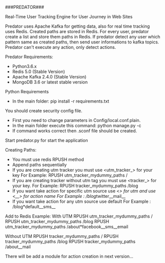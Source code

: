 ###PREDATOR###

Real-Time User Tracking Engine for User Journey in Web Sites

Predator uses Apache Kafka for getting data, also for real time tracking 
uses Redis. Created paths are stored in Redis. For every user, predator create 
a list and store them paths in Redis. If predator detect any user which pattern
same as created paths, then send user informations to kafka topics. 
Predator can't execute any action, only detect actions.


Predator Requirements:
  - Python3.6.x
  - Redis 5.0 (Stable Version)
  - Apache Kafka 2.4.0 (Stable Version)
  - MongoDB 3.6 or latest stable version


Python Requirements
  - In the main folder:
        pip install -r requirements.txt


You should create security config file. 
  - First you need to change parameters in Config/local.conf.plain.
  - In the main folder execute this command:
        python manage.py -c
  - If command works correct then .sconf file should be created. 


Start predator.py for start the application


Creating Paths:
  - You must use redis RPUSH method
  - Append paths sequentially
  - If you are creating utm tracker you must use <utm_tracker_> for your key
    For Example:
      RPUSH utm_tracker_mydummy_paths /
  - If you are creating tracker without utm tag you must use <tracker_> for
    your key.
    For Example:
      RPUSH tracker_mydummy_paths /blog
  - If you want take action for specific utm source use <*> for utm and use
  <__> for action name
    For Example : /blog*twitter__mail__
  - If you want take action for any utm source use default
    For Example : /blog*default__sms__

Add to Redis Example:
  With UTM
  RPUSH utm_tracker_mydummy_paths / 
  RPUSH utm_tracker_mydummy_paths /blog 
  RPUSH utm_tracker_mydummy_paths /about*facebook__sms__email 

  Without UTM
  RPUSH tracker_mydummy_paths / 
  RPUSH tracker_mydummy_paths /blog 
  RPUSH tracker_mydummy_paths /about__mail 

There will be add a module for action creation in next version...
